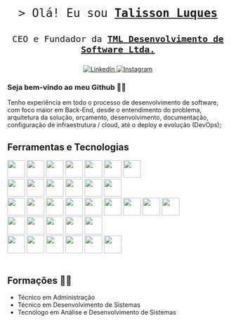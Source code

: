<p align="center" style="font-size: xx-large;">
    <samp>&gt; Olá! Eu sou 
        <b><a target="_blank" href="https://www.linkedin.com/in/talisson-l-036a68191/">Talisson Luques</a></b>
    </samp>
</p>
<p align="center" style="font-size: x-large;">
    <samp>CEO e Fundador da
        <b><a target="_blank" href="https://www.linkedin.com/company/tml-desenvolvimento-de-software-ltda/">TML Desenvolvimento de Software Ltda.</a></b>
    </samp>
</p>
<p align="center">
    <a href="https://www.linkedin.com/company/tml-desenvolvimento-de-software-ltda/" target="_blank">
    <img src="https://img.shields.io/badge/LinkedIn-0077B5?style=for-the-badge&logo=linkedin&logoColor=white" alt="Linkedin"/>
    </a>
    <a href="https://instagram.com/tml_ds_ltda?utm_source=qr&igshid=OGIxMTE0OTdkZA==" target="_blank">
    <img src="https://img.shields.io/badge/Instagram-fe4164?style=for-the-badge&logo=instagram&logoColor=white" alt="Instagram" />
    </a> 
    <!-- <a href="https://instagram.com/tml_ds_ltda?utm_source=qr&igshid=OGIxMTE0OTdkZA==" target="_blank">
    <img src="https://img.shields.io/badge/Github-black?style=for-the-badge&logo=github&logoColor=white" alt="Instagram" />
    </a>  -->
    <!-- <a href="https://value.com" target="blank">
    <img src="https://img.shields.io/badge/Website-DC143C?style=for-the-badge&logo=medium&logoColor=white" alt="" />
    </a>
    <a href="https://dev.to/value" target="_blank">
    <img src="https://img.shields.io/badge/dev.to-0A0A0A?style=for-the-badge&logo=dev.to&logoColor=white" alt="value" />
    </a>
    <a href="https://twitter.com/value_dev" target="_blank">
    <img src="https://img.shields.io/badge/Twitter-1DA1F2?style=for-the-badge&logo=twitter&logoColor=white" />
    </a>
    <a href="https://facebook.com/value.world" target="_blank">
    <img src="https://img.shields.io/badge/Facebook-20BEFF?&style=for-the-badge&logo=facebook&logoColor=white" alt="value"  />
    </a>  -->
</p>

### Seja bem-vindo ao meu Github 👋😄

Tenho experiência em todo o processo de desenvolvimento de software, com foco maior em Back-End, desde o entendimento do problema, arquitetura da solução, orçamento, desenvolvimento, documentação, configuração de infraestrutura / cloud, até o deploy e evolução (DevOps); 


## Ferramentas e Tecnologias

<li style="list-style-type: none;">
    <img width="40" height="40" src="https://cdn.jsdelivr.net/gh/devicons/devicon/icons/nodejs/nodejs-original.svg" />
    <img width="40" height="40" src="https://cdn.jsdelivr.net/gh/devicons/devicon/icons/typescript/typescript-original.svg" />
    <img width="40" height="40" src="https://cdn.jsdelivr.net/gh/devicons/devicon/icons/python/python-original.svg" />
    <img width="40" height="40" src="https://cdn.jsdelivr.net/gh/devicons/devicon/icons/android/android-original.svg"/>
    <img width="40" height="40" src="https://cdn.jsdelivr.net/gh/devicons/devicon/icons/java/java-original.svg" />
    <img width="40" height="40" src="https://cdn.jsdelivr.net/gh/devicons/devicon/icons/php/php-original.svg" />
    <img width="40" height="40" src="https://cdn.jsdelivr.net/gh/devicons/devicon/icons/csharp/csharp-original.svg" />
</li>

<li style="list-style-type: none;">
    <img width="40" height="40" loading="lazy" src="https://cdn.jsdelivr.net/gh/devicons/devicon/icons/git/git-original.svg"/>
    <img width="40" height="40" src="https://cdn.jsdelivr.net/gh/devicons/devicon/icons/javascript/javascript-original.svg" />          
    <img width="40" height="40" src="https://cdn.jsdelivr.net/gh/devicons/devicon/icons/html5/html5-original-wordmark.svg" />
    <img width="40" height="40" src="https://cdn.jsdelivr.net/gh/devicons/devicon/icons/css3/css3-original-wordmark.svg" />
    <img width="40" height="40" src="https://cdn.jsdelivr.net/gh/devicons/devicon/icons/babel/babel-original.svg" />
    <img width="40" height="40" src="https://cdn.jsdelivr.net/gh/devicons/devicon/icons/handlebars/handlebars-original-wordmark.svg" />
</li>

<li style="list-style-type: none;">
    <img width="40" height="40" src="https://cdn.jsdelivr.net/gh/devicons/devicon/icons/linux/linux-original.svg" />
    <img width="40" height="40" src="https://cdn.jsdelivr.net/gh/devicons/devicon/icons/windows8/windows8-original.svg" />
    <img width="40" height="40" src="https://cdn.jsdelivr.net/gh/devicons/devicon/icons/jenkins/jenkins-original.svg" />
    <img width="40" height="40" src="https://cdn.jsdelivr.net/gh/devicons/devicon/icons/docker/docker-original-wordmark.svg" />
    <img width="40" height="40" src="https://cdn.jsdelivr.net/gh/devicons/devicon/icons/kubernetes/kubernetes-plain.svg" />
    <img width="40" height="40" src="https://cdn.jsdelivr.net/gh/devicons/devicon/icon  s/heroku/heroku-original-wordmark.svg" />
    <img width="40" height="40" src="https://cdn.jsdelivr.net/gh/devicons/devicon/icons/amazonwebservices/amazonwebservices-original-wordmark.svg" />
    <img width="40" height="40" src="https://cdn.jsdelivr.net/gh/devicons/devicon/icons/azure/azure-original-wordmark.svg" />
    <img width="40" height="40" src="https://cdn.jsdelivr.net/gh/devicons/devicon/icons/googlecloud/googlecloud-original-wordmark.svg" />
</li>

<li style="list-style-type: none;">
    <img width="40" height="40" src="https://cdn.jsdelivr.net/gh/devicons/devicon/icons/jest/jest-plain.svg" />
    <img width="40" height="40" src="https://cdn.jsdelivr.net/gh/devicons/devicon/icons/bitbucket/bitbucket-original-wordmark.svg" />
    <img width="40" height="40" src="https://cdn.jsdelivr.net/gh/devicons/devicon/icons/jira/jira-original-wordmark.svg" />
    <img width="40" height="40" src="https://cdn.jsdelivr.net/gh/devicons/devicon/icons/nginx/nginx-original.svg" />
    <img width="40" height="40" src="https://cdn.jsdelivr.net/gh/devicons/devicon/icons/oracle/oracle-original.svg" />
</li>

<li style="list-style-type: none;">
    <img width="40" height="40" src="https://cdn.jsdelivr.net/gh/devicons/devicon/icons/mysql/mysql-original-wordmark.svg" />
    <img width="40" height="40" src="https://cdn.jsdelivr.net/gh/devicons/devicon/icons/redis/redis-original-wordmark.svg" />
    <img width="40" height="40" src="https://cdn.jsdelivr.net/gh/devicons/devicon/icons/mongodb/mongodb-original-wordmark.svg" />
    <img width="40" height="40" src="https://cdn.jsdelivr.net/gh/devicons/devicon/icons/microsoftsqlserver/microsoftsqlserver-plain-wordmark.svg" />
    <img width="40" height="40" src="https://cdn.jsdelivr.net/gh/devicons/devicon/icons/postgresql/postgresql-plain-wordmark.svg" />
    <img width="40" height="40" src="https://cdn.jsdelivr.net/gh/devicons/devicon/icons/sqlite/sqlite-plain-wordmark.svg" />
</li>

<br/>

## Formações 🧑‍🎓

* Técnico em Administração 
* Técnico em Desenvolvimento de Sistemas 
* Tecnólogo em Análise e Desenvolvimento de Sistemas

<br>